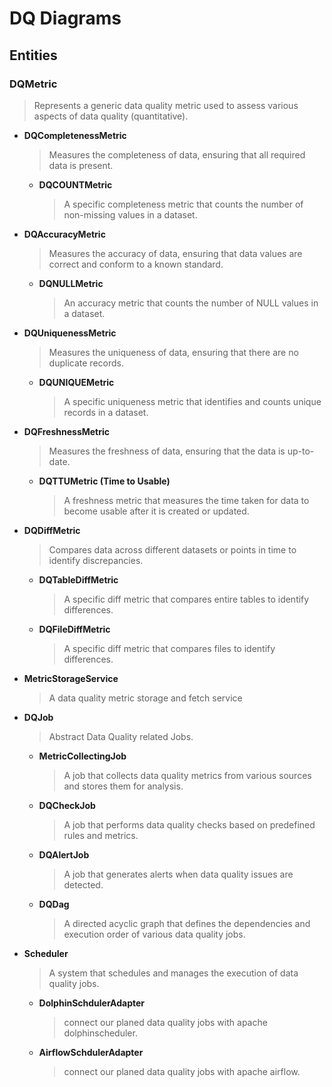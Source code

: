 # DQ Diagrams

## Entities

### DQMetric
> Represents a generic data quality metric used to assess various aspects of data quality (quantitative).

- **DQCompletenessMetric**
  > Measures the completeness of data, ensuring that all required data is present.

    - **DQCOUNTMetric**
      > A specific completeness metric that counts the number of non-missing values in a dataset.

- **DQAccuracyMetric**
  > Measures the accuracy of data, ensuring that data values are correct and conform to a known standard.

    - **DQNULLMetric**
      > An accuracy metric that counts the number of NULL values in a dataset.

- **DQUniquenessMetric**
  > Measures the uniqueness of data, ensuring that there are no duplicate records.

    - **DQUNIQUEMetric**
      > A specific uniqueness metric that identifies and counts unique records in a dataset.

- **DQFreshnessMetric**
  > Measures the freshness of data, ensuring that the data is up-to-date.

    - **DQTTUMetric (Time to Usable)**
      > A freshness metric that measures the time taken for data to become usable after it is created or updated.

- **DQDiffMetric**
  > Compares data across different datasets or points in time to identify discrepancies.

    - **DQTableDiffMetric**
      > A specific diff metric that compares entire tables to identify differences.

    - **DQFileDiffMetric**
      > A specific diff metric that compares files to identify differences.

- **MetricStorageService**
  > A data quality metric storage and fetch service


- **DQJob**
  > Abstract Data Quality related Jobs.
    - **MetricCollectingJob**
      > A job that collects data quality metrics from various sources and stores them for analysis.
 
    - **DQCheckJob**
      > A job that performs data quality checks based on predefined rules and metrics.
    
    - **DQAlertJob**
      > A job that generates alerts when data quality issues are detected.

    - **DQDag**
      > A directed acyclic graph that defines the dependencies and execution order of various data quality jobs.

- **Scheduler**
  > A system that schedules and manages the execution of data quality jobs.

    - **DolphinSchdulerAdapter**
      > connect our planed data quality jobs with apache dolphinscheduler.
      >
    - **AirflowSchdulerAdapter**
      > connect our planed data quality jobs with apache airflow.